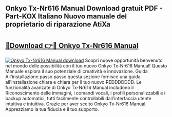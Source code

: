 ## Onkyo Tx-Nr616 Manual Download gratuit PDF - Part-KOX Italiano Nuovo manuale del proprietario di riparazione AtiXa

# <h2><a href="http://dffgzn.blite.top/?on=Onkyo+Tx-Nr616+Manual">🔗Download 👉🔴 Onkyo Tx-Nr616 Manual</a></h2>

[![Onkyo Tx-Nr616 Manual download](https://i.imgur.com/lujVjoI.png)](http://dffgzn.blite.top/?on=Onkyo+Tx-Nr616+Manual)
Scopri nuove opportunità benvenuto nel mondo delle possibilità con il tuo nuovo Onkyo Tx-Nr616 Manual! Questo Manuale esplora il suo potenziale di creatività e innovazione. Guida All'installazione passo passo questa sezione fornisce una guida all'installazione chiara e chiara per il tuo nuovo REDDDDDDD. Le funzionalità avanzate di Onkyo Tx-Nr616 Manual includono il Riconoscimento delle immagini, i comandi vocali, i profili personalizzabili e i backup automatici, tutti facilmente controllabili dall'interfaccia utente intuitiva e intuitiva. Grazie per aver scelto Onkyo Tx-Nr616 Manual. Apprezziamo la tua fiducia e il tuo supporto.
